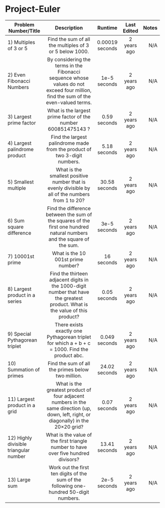 # Project-Euler

| Problem Number/Title | Description | Runtime | Last Edited | Notes |
| ------------- |:-------------:| :-------------:| :-------------:| --:|
| 1) Multiples of 3 or 5  | Find the sum of all the multiples of 3 or 5 below 1000. | 0.00019 seconds | 2 years ago | N/A |
| 2) Even Fibonacci Numbers  | By considering the terms in the Fibonacci sequence whose values do not exceed four million, find the sum of the even-valued terms. | 1e-5 seconds | 2 years ago | N/A |
| 3) Largest prime factor | What is the largest prime factor of the number 600851475143 ? | 0.59 seconds | 2 years ago | N/A |
| 4) Largest palindrome product | Find the largest palindrome made from the product of two 3-digit numbers. | 5.18 seconds | 2 years ago | N/A |
| 5) Smallest multiple | What is the smallest positive number that is evenly divisible by all of the numbers from 1 to 20? | 30.58 seconds | 2 years ago | N/A |
| 6) Sum square difference  | Find the difference between the sum of the squares of the first one hundred natural numbers and the square of the sum. | 3e-5 seconds | 2 years ago | N/A |
| 7) 10001st prime | What is the 10 001st prime number? | 16 seconds | 2 years ago | N/A |
| 8) Largest product in a series | Find the thirteen adjacent digits in the 1000-digit number that have the greatest product. What is the value of this product? | 0.05 seconds | 2 years ago | N/A |
| 9) Special Pythagorean triplet | There exists exactly one Pythagorean triplet for which a + b + c = 1000. Find the product abc. | 0.049 seconds | 2 years ago | N/A |
| 10) Summation of primes | Find the sum of all the primes below two million. | 24.02 seconds | 2 years ago | N/A |
| 11) Largest product in a grid | What is the greatest product of four adjacent numbers in the same direction (up, down, left, right, or diagonally) in the 20×20 grid? | 0.07 seconds | 2 years ago | N/A |
| 12) Highly divisible triangular number | What is the value of the first triangle number to have over five hundred divisors? | 13.41 seconds | 2 years ago | N/A |
| 13) Large sum | Work out the first ten digits of the sum of the following one-hundred 50-digit numbers. | 2e-5 seconds | 2 years ago | N/A |
